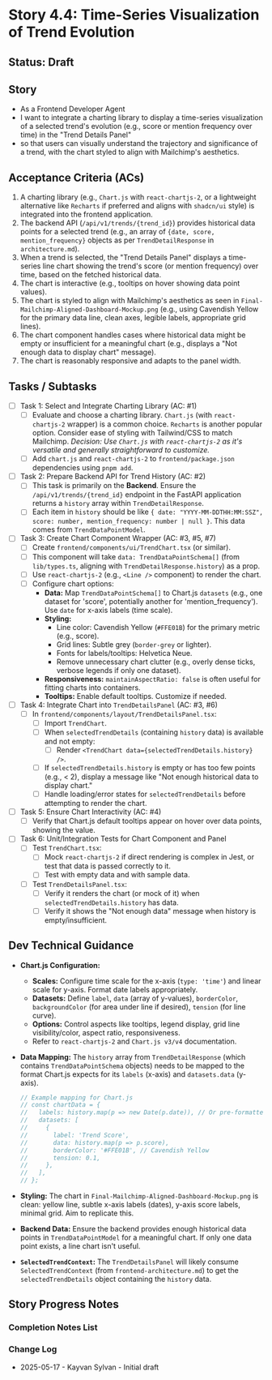 # Story 4.4: Time-Series Visualization of Trend Evolution

## Status: Draft

## Story

- As a Frontend Developer Agent
- I want to integrate a charting library to display a time-series visualization of a selected trend's evolution (e.g., score or mention frequency over time) in the "Trend Details Panel"
- so that users can visually understand the trajectory and significance of a trend, with the chart styled to align with Mailchimp's aesthetics.

## Acceptance Criteria (ACs)

1. A charting library (e.g., `Chart.js` with `react-chartjs-2`, or a lightweight alternative like `Recharts` if preferred and aligns with `shadcn/ui` style) is integrated into the frontend application.
2. The backend API (`/api/v1/trends/{trend_id}`) provides historical data points for a selected trend (e.g., an array of `{date, score, mention_frequency}` objects as per `TrendDetailResponse` in `architecture.md`).
3. When a trend is selected, the "Trend Details Panel" displays a time-series line chart showing the trend's score (or mention frequency) over time, based on the fetched historical data.
4. The chart is interactive (e.g., tooltips on hover showing data point values).
5. The chart is styled to align with Mailchimp's aesthetics as seen in `Final-Mailchimp-Aligned-Dashboard-Mockup.png` (e.g., using Cavendish Yellow for the primary data line, clean axes, legible labels, appropriate grid lines).
6. The chart component handles cases where historical data might be empty or insufficient for a meaningful chart (e.g., displays a "Not enough data to display chart" message).
7. The chart is reasonably responsive and adapts to the panel width.

## Tasks / Subtasks

- [ ] Task 1: Select and Integrate Charting Library (AC: #1)
  - [ ] Evaluate and choose a charting library. `Chart.js` (with `react-chartjs-2` wrapper) is a common choice. `Recharts` is another popular option. Consider ease of styling with Tailwind/CSS to match Mailchimp. *Decision: Use `Chart.js` with `react-chartjs-2` as it's versatile and generally straightforward to customize.*
  - [ ] Add `chart.js` and `react-chartjs-2` to `frontend/package.json` dependencies using `pnpm add`.
- [ ] Task 2: Prepare Backend API for Trend History (AC: #2)
  - [ ] This task is primarily on the **Backend**. Ensure the `/api/v1/trends/{trend_id}` endpoint in the FastAPI application returns a `history` array within `TrendDetailResponse`.
  - [ ] Each item in `history` should be like `{ date: "YYYY-MM-DDTHH:MM:SSZ", score: number, mention_frequency: number | null }`. This data comes from `TrendDataPointModel`.
- [ ] Task 3: Create Chart Component Wrapper (AC: #3, #5, #7)
  - [ ] Create `frontend/components/ui/TrendChart.tsx` (or similar).
  - [ ] This component will take `data: TrendDataPointSchema[]` (from `lib/types.ts`, aligning with `TrendDetailResponse.history`) as a prop.
  - [ ] Use `react-chartjs-2` (e.g., `<Line />` component) to render the chart.
  - [ ] Configure chart options:
    - **Data:** Map `TrendDataPointSchema[]` to Chart.js `datasets` (e.g., one dataset for 'score', potentially another for 'mention_frequency'). Use `date` for x-axis labels (time scale).
    - **Styling:**
      - Line color: Cavendish Yellow (`#FFE01B`) for the primary metric (e.g., score).
      - Grid lines: Subtle grey (`border-grey` or lighter).
      - Fonts for labels/tooltips: Helvetica Neue.
      - Remove unnecessary chart clutter (e.g., overly dense ticks, verbose legends if only one dataset).
    - **Responsiveness:** `maintainAspectRatio: false` is often useful for fitting charts into containers.
    - **Tooltips:** Enable default tooltips. Customize if needed.
- [ ] Task 4: Integrate Chart into `TrendDetailsPanel` (AC: #3, #6)
  - [ ] In `frontend/components/layout/TrendDetailsPanel.tsx`:
    - [ ] Import `TrendChart`.
    - [ ] When `selectedTrendDetails` (containing `history` data) is available and not empty:
      - [ ] Render `<TrendChart data={selectedTrendDetails.history} />`.
    - [ ] If `selectedTrendDetails.history` is empty or has too few points (e.g., < 2), display a message like "Not enough historical data to display chart."
    - [ ] Handle loading/error states for `selectedTrendDetails` before attempting to render the chart.
- [ ] Task 5: Ensure Chart Interactivity (AC: #4)
  - [ ] Verify that Chart.js default tooltips appear on hover over data points, showing the value.
- [ ] Task 6: Unit/Integration Tests for Chart Component and Panel
  - [ ] Test `TrendChart.tsx`:
    - [ ] Mock `react-chartjs-2` if direct rendering is complex in Jest, or test that data is passed correctly to it.
    - [ ] Test with empty data and with sample data.
  - [ ] Test `TrendDetailsPanel.tsx`:
    - [ ] Verify it renders the chart (or mock of it) when `selectedTrendDetails.history` has data.
    - [ ] Verify it shows the "Not enough data" message when history is empty/insufficient.

## Dev Technical Guidance

- **Chart.js Configuration:**
  - **Scales:** Configure time scale for the x-axis (`type: 'time'`) and linear scale for y-axis. Format date labels appropriately.
  - **Datasets:** Define `label`, `data` (array of y-values), `borderColor`, `backgroundColor` (for area under line if desired), `tension` (for line curve).
  - **Options:** Control aspects like tooltips, legend display, grid line visibility/color, aspect ratio, responsiveness.
  - Refer to `react-chartjs-2` and `Chart.js v3/v4` documentation.
- **Data Mapping:** The `history` array from `TrendDetailResponse` (which contains `TrendDataPointSchema` objects) needs to be mapped to the format Chart.js expects for its `labels` (x-axis) and `datasets.data` (y-axis).

    ```typescript
    // Example mapping for Chart.js
    // const chartData = {
    //   labels: history.map(p => new Date(p.date)), // Or pre-formatted date strings
    //   datasets: [
    //     {
    //       label: 'Trend Score',
    //       data: history.map(p => p.score),
    //       borderColor: '#FFE01B', // Cavendish Yellow
    //       tension: 0.1,
    //     },
    //   ],
    // };
    ```

- **Styling:** The chart in `Final-Mailchimp-Aligned-Dashboard-Mockup.png` is clean: yellow line, subtle x-axis labels (dates), y-axis score labels, minimal grid. Aim to replicate this.

- **Backend Data:** Ensure the backend provides enough historical data points in `TrendDataPointModel` for a meaningful chart. If only one data point exists, a line chart isn't useful.
- **`SelectedTrendContext`:** The `TrendDetailsPanel` will likely consume `SelectedTrendContext` (from `frontend-architecture.md`) to get the `selectedTrendDetails` object containing the `history` data.

## Story Progress Notes

### Completion Notes List

### Change Log

- 2025-05-17 - Kayvan Sylvan - Initial draft

